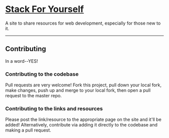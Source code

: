 # [Stack For Yourself](http://estherleytush.com/stack-for-yourself/)
A site to share resources for web development, especially for those new to it.

<hr>

## Contributing
In a word--YES!

### Contributing to the codebase
Pull requests are very welcome! Fork this project, pull down your local fork, make changes, push up and merge to your local fork, then open a pull request to the master repo.

### Contributing to the links and resources
Please post the link/resource to the appropriate page on the site and it'll be added! Alternatively, contribute via adding it directly to the codebase and making a pull request.
